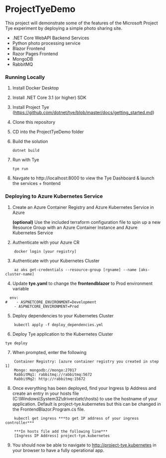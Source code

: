 # ProjectTyeDemo
This project will demonstrate some of the features of the Microsoft Project Tye experiment by deploying a simple photo sharing site.

- .NET Core WebAPI Backend Services
- Python photo processing service
- Blazor Frontend
- Razor Pages Frontend
- MongoDB
- RabbitMQ

### Running Locally

1. Install Docker Desktop
2. Install .NET Core 3.1 (or higher) SDK
3. Install Project Tye (https://github.com/dotnet/tye/blob/master/docs/getting_started.md)
4. Clone this repository
5. CD into the ProjectTyeDemo folder
6. Build the solution

    `dotnet build`

7. Run with Tye

    `tye run`

8. Navgate to http://localhost:8000 to view the Tye Dashboard & launch the services + frontend

### Deploying to Azure Kubernetes Service

1. Create an Azure Container Registry and Azure Kubernetes Service in Azure

    **(optional)** Use the included terraform configuration file to spin up a new Resource Group with an Azure Container Instance and Azure Kubernetes Service

2. Authenticate with your Azure CR
```
    docker login [your registry]
```
3. Authenticate with your Kubernetes Cluster
```
    az aks get-credentials --resource-group [rgname] --name [aks-cluster-name]
```
4. Update **tye.yaml** to change the **frontendblazor** to Prod environment variable
```
  env:
#    - ASPNETCORE_ENVIRONMENT=Development
    - ASPNETCORE_ENVIRONMENT=Prod
```
5. Deploy dependencies to your Kubernetes Cluster
```
    kubectl apply -f deploy_dependencies.yml
```
6. Deploy Tye application to the Kubernetes Cluster
```
tye deploy
```
7. When prompted, enter the following
```
    Container Registry: [azure container registry you created in step 1]
    Mongo: mongodb://mongo:27017
    RabbitMq1: rabbitmq://rabbitmq:5672
    RabbitMq2: http://rabbitmq:15672
```
8. Once everything has been deployed, find your Ingress Ip Address and create an entry in your hosts file (C:\Windows\System32\drivers\etc\hosts) to use the hostname of your application. Default is project-tye.kubernetes but this can be changed in the FrontendBlazor.Program.cs file.
```
    kubectl get ingress ***to get IP address of your ingress controller***

    ***In hosts file add the following line***
    [Ingress IP Address] project-tye.kubernetes
```
9. You should now be able to navigate to http://project-tye.kubernetes in your browser to have a fully operational app.

